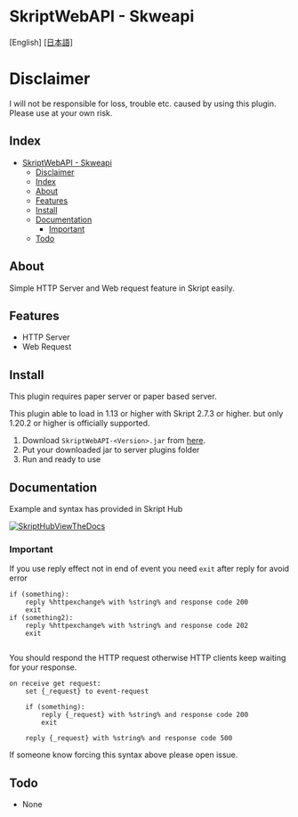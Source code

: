 # SkriptWebAPI - Skweapi

[English] [[日本語]](/README_JA.MD)
# Disclaimer

I will not be responsible for loss, trouble etc. caused by using this plugin. Please use at your own risk.

## Index

- [SkriptWebAPI - Skweapi](#skriptwebapi---skweapi)
  - [Disclaimer](#disclaimer)
  - [Index](#index)
  - [About](#about)
  - [Features](#features)
  - [Install](#install)
  - [Documentation](#documentation)
    - [Important](#important)
  - [Todo](#todo)


## About

Simple HTTP Server and Web request feature in Skript easily.

## Features

- HTTP Server
- Web Request

## Install

This plugin requires paper server or paper based server.

This plugin able to load in 1.13 or higher with Skript 2.7.3 or higher. but only 1.20.2 or higher is officially supported.

1. Download `SkriptWebAPI-<Version>.jar` from [here](https://github.com/faketunaPrivateCamp/SkriptWebAPI/releases).
2. Put your downloaded jar to server plugins folder
3. Run and ready to use

## Documentation

Example and syntax has provided in Skript Hub

[![SkriptHubViewTheDocs](http://skripthub.net/static/addon/ViewTheDocsButton.png)](http://skripthub.net/docs/?addon=SkriptWebAPI)

### Important

If you use reply effect not in end of event you need `exit` after reply for avoid error
```sk
if (something):
    reply %httpexchange% with %string% and response code 200
    exit
if (something2):
    reply %httpexchange% with %string% and response code 202
    exit
    
```

You should respond the HTTP request otherwise HTTP clients keep waiting for your response.
```sk
on receive get request:
    set {_request} to event-request

    if (something):
        reply {_request} with %string% and response code 200
        exit
    
    reply {_request} with %string% and response code 500
```

If someone know forcing this syntax above please open issue.

## Todo

- None